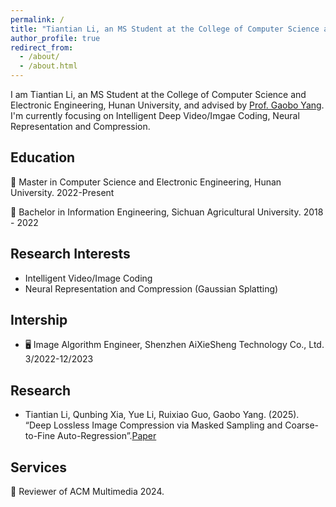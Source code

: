 ```yaml
---
permalink: /
title: "Tiantian Li, an MS Student at the College of Computer Science and Electronic Engineering, Hunan University"
author_profile: true
redirect_from: 
  - /about/
  - /about.html
---
```


I am Tiantian Li, an MS Student at the College of Computer Science and Electronic Engineering, Hunan University, and advised by [Prof. Gaobo Yang](https://dblp.org/pid/57/5520.html).   
I'm currently focusing on Intelligent Deep Video/Imgae Coding, Neural Representation and Compression. 

## Education
🏫 Master in Computer Science and Electronic Engineering, Hunan University. 2022-Present 

🏫 Bachelor in Information Engineering, Sichuan Agricultural University. 2018 - 2022
## Research Interests
- Intelligent Video/Image Coding
- Neural Representation and Compression (Gaussian Splatting)

## Intership
- 🖥️ Image Algorithm Engineer, Shenzhen AiXieSheng Technology Co., Ltd. 3/2022-12/2023
## Research
- Tiantian Li, Qunbing Xia, Yue Li, Ruixiao Guo, Gaobo Yang. (2025). “Deep Lossless Image Compression via
Masked Sampling and Coarse-to-Fine Auto-Regression”.[Paper](https://arxiv.org/abs/2503.11231)
  
## Services
📃 Reviewer of ACM Multimedia 2024.
